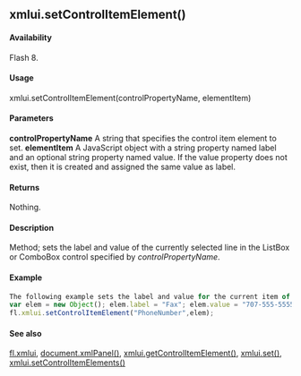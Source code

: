 ## xmlui.setControlItemElement()

#### Availability

Flash 8.

#### Usage

xmlui.setControlItemElement(controlPropertyName, elementItem)

#### Parameters

**controlPropertyName** A string that specifies the control item element to set.
**elementItem** A JavaScript object with a string property named label and an optional string property named value. If the value property does not exist, then it is created and assigned the same value as label.

#### Returns

Nothing.

#### Description

Method; sets the label and value of the currently selected line in the ListBox or ComboBox control specified by
*controlPropertyName*.

#### Example

```javascript
The following example sets the label and value for the current item of the control property named PhoneNumber:
var elem = new Object(); elem.label = "Fax"; elem.value = "707-555-5555";
fl.xmlui.setControlItemElement("PhoneNumber",elem);

```
#### See also

[fl.xmlui](#_bookmark557), [document.xmlPanel()](#_bookmark342), [xmlui.getControlItemElement()](#_bookmark1156), [xmlui.set()](#_bookmark1159), [xmlui.setControlItemElements()](#xmlui.setControlItemElements())

<span id="xmlui.setControlItemElements()" class="anchor"></span>
